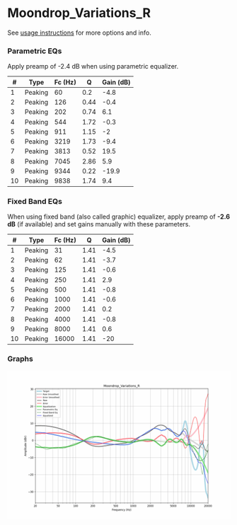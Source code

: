 # Moondrop_Variations_R
See [usage instructions](https://github.com/jaakkopasanen/AutoEq#usage) for more options and info.

### Parametric EQs
Apply preamp of -2.4 dB when using parametric equalizer.

|   # | Type    |   Fc (Hz) |    Q |   Gain (dB) |
|-----|---------|-----------|------|-------------|
|   1 | Peaking |        60 | 0.2  |        -4.8 |
|   2 | Peaking |       126 | 0.44 |        -0.4 |
|   3 | Peaking |       202 | 0.74 |         6.1 |
|   4 | Peaking |       544 | 1.72 |        -0.3 |
|   5 | Peaking |       911 | 1.15 |        -2   |
|   6 | Peaking |      3219 | 1.73 |        -9.4 |
|   7 | Peaking |      3813 | 0.52 |        19.5 |
|   8 | Peaking |      7045 | 2.86 |         5.9 |
|   9 | Peaking |      9344 | 0.22 |       -19.9 |
|  10 | Peaking |      9838 | 1.74 |         9.4 |

### Fixed Band EQs
When using fixed band (also called graphic) equalizer, apply preamp of **-2.6 dB** (if available) and set gains manually with these parameters.

|   # | Type    |   Fc (Hz) |    Q |   Gain (dB) |
|-----|---------|-----------|------|-------------|
|   1 | Peaking |        31 | 1.41 |        -4.5 |
|   2 | Peaking |        62 | 1.41 |        -3.7 |
|   3 | Peaking |       125 | 1.41 |        -0.6 |
|   4 | Peaking |       250 | 1.41 |         2.9 |
|   5 | Peaking |       500 | 1.41 |        -0.8 |
|   6 | Peaking |      1000 | 1.41 |        -0.6 |
|   7 | Peaking |      2000 | 1.41 |         0.2 |
|   8 | Peaking |      4000 | 1.41 |        -0.8 |
|   9 | Peaking |      8000 | 1.41 |         0.6 |
|  10 | Peaking |     16000 | 1.41 |       -20   |

### Graphs
![](./Moondrop_Variations_R.png)
